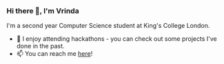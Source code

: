 ### Hi there 👋, I'm Vrinda 

I'm a second year Computer Science student at King's College London.

- 🌱 I enjoy attending hackathons - you can check out some projects I've done in the past.
- 📫 You can reach me [here](www.linkedin.com/in/vrinda-chopra-8ab129253)!

<!--
**Vrinda-chopra/Vrinda-chopra** is a ✨ _special_ ✨ repository because its `README.md` (this file) appears on your GitHub profile.

Here are some ideas to get you started:

-  I’m currently working on ...
-  I’m currently learning ...
- 👯 I’m looking to collaborate on ...
- 🤔 I’m looking for help with ...
- 💬 Ask me about ...
-  How to reach me: ...
- 😄 Pronouns: ...
- ⚡ Fun fact: ...
-->

